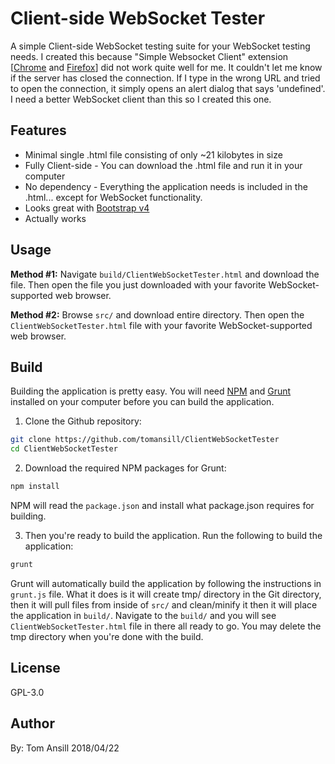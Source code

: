 # Client-side WebSocket Tester
A simple Client-side WebSocket testing suite for your WebSocket testing needs. I created this because "Simple Websocket Client" extension [[Chrome](https://chrome.google.com/webstore/detail/simple-websocket-client/pfdhoblngboilpfeibdedpjgfnlcodoo) and [Firefox](https://addons.mozilla.org/en-US/firefox/addon/simple-websocket-client/)] did not work quite well for me. It couldn't let me know if the server has closed the connection. If I type in the wrong URL and tried to open the connection, it simply opens an alert dialog that says 'undefined'. I need a better WebSocket client than this so I created this one.

## Features
- Minimal single .html file consisting of only ~21 kilobytes in size
- Fully Client-side - You can download the .html file and run it in your computer
- No dependency - Everything the application needs is included in the .html... except for WebSocket functionality.
- Looks great with [Bootstrap v4](getbootstrap.com)
- Actually works

## Usage
**Method #1:** Navigate `build/ClientWebSocketTester.html` and download the file. Then open the file you just downloaded with your favorite WebSocket-supported web browser.

**Method #2:** Browse `src/` and download entire directory. Then open the `ClientWebSocketTester.html` file with your favorite WebSocket-supported web browser.

## Build
Building the application is pretty easy. You will need [NPM](https://www.npmjs.com/) and [Grunt](https://gruntjs.com/) installed on your computer before you can build the application.

1) Clone the Github repository:
```sh
git clone https://github.com/tomansill/ClientWebSocketTester
cd ClientWebSocketTester
```
2) Download the required NPM packages for Grunt:
```sh
npm install
```
NPM will read the `package.json` and install what package.json requires for building.

3) Then you're ready to build the application. Run the following to build the application:
```sh
grunt
```
Grunt will automatically build the application by following the instructions in `grunt.js` file. What it does is it will create tmp/ directory in the Git directory, then it will pull files from inside of `src/` and clean/minify it then it will place the application in `build/`. Navigate to the `build/` and you will see `ClientWebSocketTester.html` file in there all ready to go. You may delete the tmp directory when you're done with the build.

## License
GPL-3.0

## Author
By: Tom Ansill
2018/04/22
